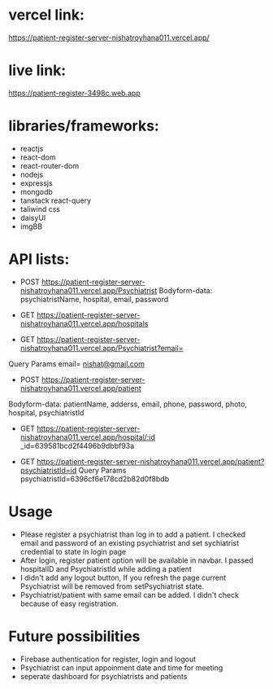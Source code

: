 # vercel link:
https://patient-register-server-nishatroyhana011.vercel.app/
# live link:
 https://patient-register-3498c.web.app


#  libraries/frameworks:
* reactjs
* react-dom
* react-router-dom
* nodejs
* expressjs
* mongodb
* tanstack react-query
* taliwind css
* daisyUI
* imgBB

# API lists:

* POST https://patient-register-server-nishatroyhana011.vercel.app/Psychiatrist
Bodyform-data:
psychiatristName,
hospital,
email,
password

* GET https://patient-register-server-nishatroyhana011.vercel.app/hospitals

* GET https://patient-register-server-nishatroyhana011.vercel.app/Psychiatrist?email=

Query Params
email=
nishat@gmail.com

* POST https://patient-register-server-nishatroyhana011.vercel.app/patient

Bodyform-data:
patientName, adderss, email,
phone, 
password, 
photo,
hospital,
psychiatristId

* GET https://patient-register-server-nishatroyhana011.vercel.app/hospital/:id
_id=639581bcd2f4496b9dbbf93a

* GET https://patient-register-server-nishatroyhana011.vercel.app/patient?psychiatristId=id
Query Params
psychiatristId=6396cf6e178cd2b82d0f8bdb

# Usage
* Please register a psychiatrist than log in to add a patient. I checked email and password of an existing psychiatrist and set sychiatrist  credential to state in login page
* After login, register patient option will be available in navbar. I passed hospitalID and PsychiatristId while adding a patient
* I didn't add any logout button, If you refresh the page current Psychiatrist will be removed from setPsychiatrist state.
* Psychiatrist/patient with same email can be added. I didn't check because of easy registration.


# Future possibilities
* Firebase authentication for register, login and logout
* Psychiatrist can input appoinment date and time for meeting
* seperate dashboard for psychiatrists  and patients